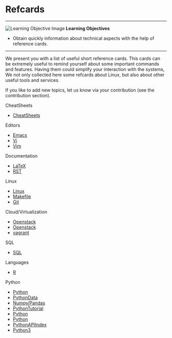 # Refcards

---

![Learning Objective Image](images/learning.png) **Learning Objectives**

* Obtain quickly information about technical aspects with the help of 
  reference cards.

---

We present you with a list of useful short reference cards. This cards
can be extremely useful to remind yourself about some important commands
and features. Having them could simplify your interaction with the
systems, We not only collected here some refcards about Linux, but also
about other useful tools and services.

If you like to add new topics, let us know via your contribution (see
the contribution section).

CheatSheets

* [CheatSheets](http://www.cheat-sheets.org/)

Editors

* [Emacs](https://www.gnu.org/software/emacs/refcards/pdf/refcard.pdf)
* [Vi](http://www.ks.uiuc.edu/Training/Tutorials/Reference/virefcard.pdf)
* [Vim](http://michaelgoerz.net/refcards/vimqrc.pdf)

Documentation

* [LaTeX](https://wch.github.io/latexsheet/latexsheet.pdf)
* [RST](https://github.com/ralsina/rst-cheatsheet/blob/master/rst-cheatsheet.pdf)

Linux

* [Linux](http://www.cs.jhu.edu/~joanne/unixRC.pdf)
* [Makefile](http://www.tofgarion.net/lectures/IN323/refcards/refcardMakeIN323.pdf)
* [Git](https://education.github.com/git-cheat-sheet-education.pdf)

Cloud/Virtualization

* [Openstack](http://docs.openstack.org/user-guide/cli_cheat_sheet.html)
* [Openstack](http://cmias.free.fr/IMG/pdf/rc208_010d-openstack_2.pdf)
* [vagrant](https://www.cheatography.com/davbfr/cheat-sheets/vagrant-cheat-sheet/)

SQL

* [SQL](http://www.digilife.be/quickreferences/QRC/MySQL-4.02a.pdf)

Languages

* [R](https://cran.r-project.org/doc/contrib/Short-refcard.pdf)

Python

* [Python](https://dzone.com/refcardz/core-python)
* [PythonData](https://dzone.com/refcardz/data-mining-discovering-and)
* [Numpy/Pandas](http://www.cheat-sheets.org/saved-copy/NumPy_SciPy_Pandas_Quandl_Cheat_Sheet.pdf)
* [PythonTutorial](http://fivedots.coe.psu.ac.th/Software.coe/learnPython/Cheat%20Sheets/python2.pdf)
* [Python](http://www.cheat-sheets.org/saved-copy/PQRC-2.4-A4-latest.pdf)
* [Python](https://www.cheatography.com/davechild/cheat-sheets/python/pdf/)
* [PythonAPIIndex](http://overapi.com/python)
* [Python3](https://perso.limsi.fr/pointal/_media/python:cours:mementopython3-english.pdf)

